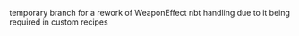 temporary branch for a rework of WeaponEffect nbt handling due to it being required in custom recipes
